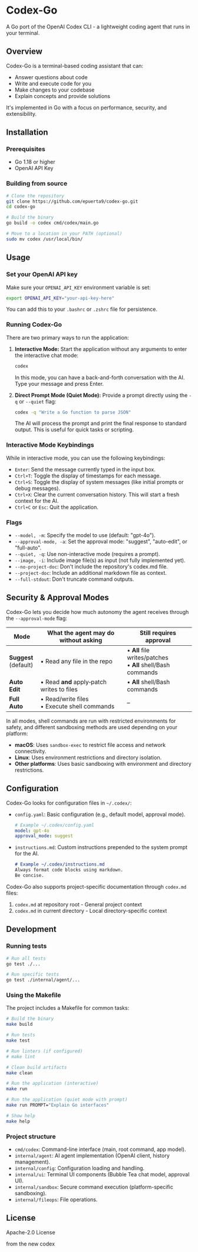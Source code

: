 # Codex-Go

A Go port of the OpenAI Codex CLI - a lightweight coding agent that runs in your terminal.

## Overview

Codex-Go is a terminal-based coding assistant that can:

- Answer questions about code
- Write and execute code for you
- Make changes to your codebase
- Explain concepts and provide solutions

It's implemented in Go with a focus on performance, security, and extensibility.

## Installation

### Prerequisites

- Go 1.18 or higher
- OpenAI API Key

### Building from source

```bash
# Clone the repository
git clone https://github.com/epuerta9/codex-go.git
cd codex-go

# Build the binary
go build -o codex cmd/codex/main.go

# Move to a location in your PATH (optional)
sudo mv codex /usr/local/bin/
```

## Usage

### Set your OpenAI API key

Make sure your `OPENAI_API_KEY` environment variable is set:

```bash
export OPENAI_API_KEY="your-api-key-here"
```

You can add this to your `.bashrc` or `.zshrc` file for persistence.

### Running Codex-Go

There are two primary ways to run the application:

1.  **Interactive Mode:**
    Start the application without any arguments to enter the interactive chat mode:
    ```bash
    codex
    ```
    In this mode, you can have a back-and-forth conversation with the AI. Type your message and press Enter.

2.  **Direct Prompt Mode (Quiet Mode):**
    Provide a prompt directly using the `-q` or `--quiet` flag:
    ```bash
    codex -q "Write a Go function to parse JSON"
    ```
    The AI will process the prompt and print the final response to standard output. This is useful for quick tasks or scripting.

### Interactive Mode Keybindings

While in interactive mode, you can use the following keybindings:

-   `Enter`: Send the message currently typed in the input box.
-   `Ctrl+T`: Toggle the display of timestamps for each message.
-   `Ctrl+S`: Toggle the display of system messages (like initial prompts or debug messages).
-   `Ctrl+X`: Clear the current conversation history. This will start a fresh context for the AI.
-   `Ctrl+C` or `Esc`: Quit the application.

### Flags

- `--model, -m`: Specify the model to use (default: "gpt-4o").
- `--approval-mode, -a`: Set the approval mode: "suggest", "auto-edit", or "full-auto".
- `--quiet, -q`: Use non-interactive mode (requires a prompt).
- `--image, -i`: Include image file(s) as input (not fully implemented yet).
- `--no-project-doc`: Don't include the repository's codex.md file.
- `--project-doc`: Include an additional markdown file as context.
- `--full-stdout`: Don't truncate command outputs.

## Security & Approval Modes

Codex-Go lets you decide how much autonomy the agent receives through the `--approval-mode` flag:

| Mode                      | What the agent may do without asking            | Still requires approval                                         |
| ------------------------- | ----------------------------------------------- | --------------------------------------------------------------- |
| **Suggest** <br>(default) | • Read any file in the repo                     | • **All** file writes/patches <br>• **All** shell/Bash commands |
| **Auto Edit**             | • Read **and** apply‑patch writes to files      | • **All** shell/Bash commands                                   |
| **Full Auto**             | • Read/write files <br>• Execute shell commands | –                                                               |

In all modes, shell commands are run with restricted environments for safety, and different sandboxing methods are used depending on your platform:

- **macOS**: Uses `sandbox-exec` to restrict file access and network connectivity.
- **Linux**: Uses environment restrictions and directory isolation.
- **Other platforms**: Uses basic sandboxing with environment and directory restrictions.

## Configuration

Codex-Go looks for configuration files in `~/.codex/`:

- `config.yaml`: Basic configuration (e.g., default model, approval mode).
  ```yaml
  # Example ~/.codex/config.yaml
  model: gpt-4o
  approval_mode: suggest
  ```
- `instructions.md`: Custom instructions prepended to the system prompt for the AI.
  ```markdown
  # Example ~/.codex/instructions.md
  Always format code blocks using markdown.
  Be concise.
  ```

Codex-Go also supports project-specific documentation through `codex.md` files:

1. `codex.md` at repository root - General project context
2. `codex.md` in current directory - Local directory-specific context

## Development

### Running tests

```bash
# Run all tests
go test ./...

# Run specific tests
go test ./internal/agent/... 
```

### Using the Makefile

The project includes a Makefile for common tasks:

```bash
# Build the binary
make build

# Run tests
make test

# Run linters (if configured)
# make lint 

# Clean build artifacts
make clean

# Run the application (interactive)
make run

# Run the application (quiet mode with prompt)
make run PROMPT="Explain Go interfaces"

# Show help
make help
```

### Project structure

- `cmd/codex`: Command-line interface (main, root command, app model).
- `internal/agent`: AI agent implementation (OpenAI client, history management).
- `internal/config`: Configuration loading and handling.
- `internal/ui`: Terminal UI components (Bubble Tea chat model, approval UI).
- `internal/sandbox`: Secure command execution (platform-specific sandboxing).
- `internal/fileops`: File operations.

## License

Apache-2.0 License 

from the new codex
